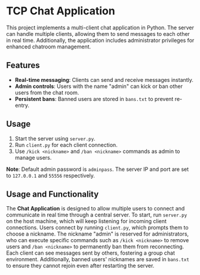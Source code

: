 # TCP Chat Application 

This project implements a multi-client chat application in Python. The server can handle multiple clients, allowing them to send messages to each other in real time. Additionally, the application includes administrator privileges for enhanced chatroom management.

## Features
- **Real-time messaging**: Clients can send and receive messages instantly.
- **Admin controls**: Users with the name "admin" can kick or ban other users from the chat room.
- **Persistent bans**: Banned users are stored in `bans.txt` to prevent re-entry.

## Usage
1. Start the server using `server.py`.
2. Run `client.py` for each client connection.
3. Use `/kick <nickname>` and `/ban <nickname>` commands as admin to manage users.

**Note**: Default admin password is `adminpass`. The server IP and port are set to `127.0.0.1` and `55556` respectively.





## Usage and Functionality

The **Chat Application** is designed to allow multiple users to connect and communicate in real time through a central server. To start, run `server.py` on the host machine, which will keep listening for incoming client connections. Users connect by running `client.py`, which prompts them to choose a nickname. The nickname "admin" is reserved for administrators, who can execute specific commands such as `/kick <nickname>` to remove users and `/ban <nickname>` to permanently ban them from reconnecting. Each client can see messages sent by others, fostering a group chat environment. Additionally, banned users' nicknames are saved in `bans.txt` to ensure they cannot rejoin even after restarting the server. 
